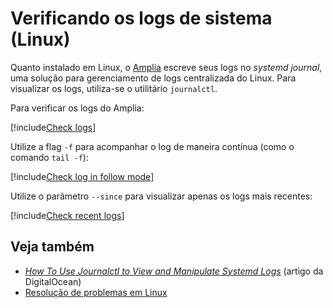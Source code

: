 ﻿# Verificando os logs de sistema (Linux)

Quanto instalado em Linux, o [Amplia](../../../index.md) escreve seus logs no *systemd journal*, uma solução para gerenciamento de logs centralizada do Linux. Para
visualizar os logs, utiliza-se o utilitário `journalctl`.

Para verificar os logs do Amplia:

[!include[Check logs](../../../../../../includes/amplia/linux/check-logs.md)]

Utilize a flag `-f` para acompanhar o log de maneira contínua (como o comando `tail -f`):

[!include[Check log in follow mode](../../../../../../includes/amplia/linux/check-logs-follow.md)]

Utilize o parâmetro `--since` para visualizar apenas os logs mais recentes:

[!include[Check recent logs](../../../../../../includes/amplia/linux/check-logs-since.md)]

## Veja também

* [*How To Use Journalctl to View and Manipulate Systemd Logs*](https://www.digitalocean.com/community/tutorials/how-to-use-journalctl-to-view-and-manipulate-systemd-logs) (artigo da DigitalOcean)
* [Resolução de problemas em Linux](index.md)
